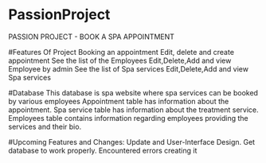 # PassionProject 
PASSION PROJECT - BOOK A SPA APPOINTMENT

#Features Of Project
Booking an appointment
Edit, delete and create appointment
See the list of the Employees
Edit,Delete,Add and view Employee by admin
See the list of Spa services
Edit,Delete,Add and view Spa services

#Database
This database is spa website where spa services can be booked by various employees
Appointment table has information about the appointment.
Spa service table has information about the treatment service.
Employees table contains information regarding employees providing the services and their bio.

#Upcoming Features and Changes:
Update and User-Interface Design.
Get database to work properly. Encountered errors creating it

